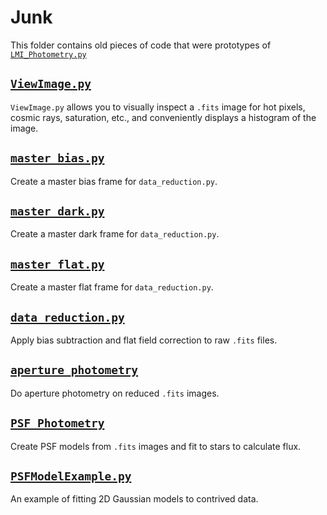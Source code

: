 # Junk
This folder contains old pieces of code that were prototypes of [`LMI_Photometry.py`](DCT-photometry\\LMI_Photometry.py)

[`ViewImage.py`](ViewImage.py)
---

`ViewImage.py` allows you to visually inspect a `.fits` image for hot pixels, cosmic rays, saturation, etc., and conveniently displays a histogram of the image.

[`master_bias.py`](master_bias.py)
---

Create a master bias frame for `data_reduction.py`.

[`master_dark.py`](master_dark.py)
---

Create a master dark frame for `data_reduction.py`.

[`master_flat.py`](master_flat.py)
---

Create a master flat frame for `data_reduction.py`.

[`data_reduction.py`](data_reduction.py)
---

Apply bias subtraction and flat field correction to raw `.fits` files.


[`aperture_photometry`](aperture_photometry.py)
---

Do aperture photometry on reduced `.fits` images.

[`PSF_Photometry`](PSF_Photometry.py)
---

Create PSF models from `.fits` images and fit to stars to calculate flux.

[`PSFModelExample.py`](PSFModelExample.py)
---

An example of fitting 2D Gaussian models to contrived data.
